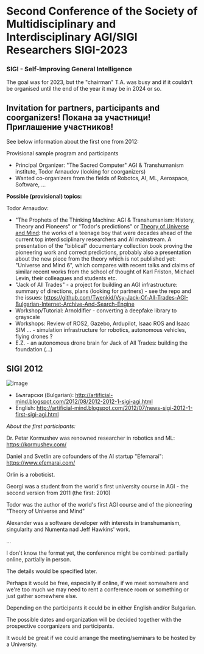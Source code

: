 # Second Conference of the Society of Multidisciplinary and Interdisciplinary AGI/SIGI Researchers SIGI-2023
### SIGI - Self-Improving General Intelligence

The goal was for 2023, but the "chairman" T.A. was busy and if it couldn't be organised until the end of the year it may be in 2024 or so.

## Invitation for partners, participants and coorganizers! Покана за участници! Приглашение участников! 

See below information about the first one from 2012:

Provisional sample program and participants

* Principal Organizer: "The Sacred Computer" AGI & Transhumanism institute, Todor Arnaudov (looking for coorganizers)
* Wanted co-organizers from the fields of Robotcs, AI, ML, Aerospace, Software, ...

<b>Possible (provisional) topics:</b>

Todor Arnaudov:

* "The Prophets of the Thinking Machine: AGI & Transhumanism: History, Theory and Pioneers" or "Todor's predictions" or <a href="https://github.com/Twenkid/Theory-of-Universe-and-Mind">Theory of Universe and Mind</a>: the works of a teenage boy that were decades ahead of the current top interdisciplinary researchers and AI mainstream. A presentation of the "biblical" documentary collection book proving the pioneering work and correct predictions, probably also a presentation about the new piece from the theory which is not published yet: "Universe and Mind 6", which compares with recent talks and claims of similar recent works from the school of thought of Karl Friston, Michael Levin, their colleagues and students etc.
* "Jack of All Trades" - a project for building an AGI infrastructure: summary of directions, plans (looking for partners) - see the repo and the issues: https://github.com/Twenkid/Vsy-Jack-Of-All-Trades-AGI-Bulgarian-Internet-Archive-And-Search-Engine 
* Workshop/Tutorial: Arnoldifier - converting a deepfake library to grayscale
* Workshops: Review of ROS2, Gazebo, Ardupilot, Isaac ROS and Isaac SIM ... - simulation infrastructure for robotics, autonomous vehicles, flying drones ?
* E.Z. - an autonomous drone brain for Jack of All Trades: building the foundation (...)

## SIGI 2012

![image](https://user-images.githubusercontent.com/23367640/236004197-99363cc4-7df2-4418-ab5b-662f19727aa9.png)

* Български (Bulgarian): http://artificial-mind.blogspot.com/2012/08/2012-2012-1-sigi-agi.html
* English: http://artificial-mind.blogspot.com/2012/07/news-sigi-2012-1-first-sigi-agi.html

*About the first participants:*

Dr. Petar Kormushev was renowned researcher in robotics and ML: https://kormushev.com/

Daniel and Svetlin are cofounders of the AI startup "Efemarai": https://www.efemarai.com/

Orlin is a roboticist.

Georgi was a student from the world's first university course in AGI - the second version from 2011 (the first: 2010)

Todor was the author of the world's first AGI course and of the pioneering "Theory of Universe and Mind"

Alexander was a software developer with interests in transhumanism, singularity and Numenta nad Jeff Hawkins' work.

...

I don't know the format yet, the conference might be combined: partially online, partially in person.

The details would be specified later.

Perhaps it would be free, especially if online, if we meet somewhere and we're too much we may need to rent a conference room or something or just gather somewhere else.
 
Depending on the participants it could be in either English and/or Bulgarian.

The possible dates and organization will be decided together with the prospective coorganizers and participants.

It would be great if we could arrange the meeting/seminars to be hosted by a University.

